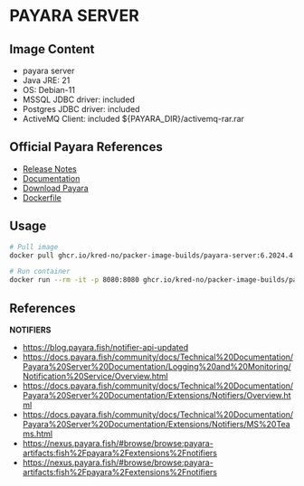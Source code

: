 # PAYARA SERVER

## Image Content

  * payara server
  * Java JRE: 21
  * OS: Debian-11
  * MSSQL JDBC driver: included
  * Postgres JDBC driver: included
  * ActiveMQ Client: included ${PAYARA_DIR}/activemq-rar.rar

## Official Payara References

  * [Release Notes](https://docs.payara.fish/community/docs/Release%20Notes/Overview.html)
  * [Documentation](https://docs.payara.fish/community/docs/Overview.html)
  * [Download Payara](https://www.payara.fish/downloads/payara-platform-community-edition/)
  * [Dockerfile](https://raw.githubusercontent.com/payara/Payara/0063b41409aa4d1bd0e3c7e5e3e5f8643e634faf/appserver/extras/docker-images/server-full/src/main/docker/Dockerfile)

## Usage

```bash
# Pull image
docker pull ghcr.io/kred-no/packer-image-builds/payara-server:6.2024.4

# Run container
docker run --rm -it -p 8080:8080 ghcr.io/kred-no/packer-image-builds/payara-server:6.2024.4
```

## References

**NOTIFIERS**
  * https://blog.payara.fish/notifier-api-updated
  * https://docs.payara.fish/community/docs/Technical%20Documentation/Payara%20Server%20Documentation/Logging%20and%20Monitoring/Notification%20Service/Overview.html
  * https://docs.payara.fish/community/docs/Technical%20Documentation/Payara%20Server%20Documentation/Extensions/Notifiers/Overview.html
  * https://docs.payara.fish/community/docs/Technical%20Documentation/Payara%20Server%20Documentation/Extensions/Notifiers/MS%20Teams.html
  * https://nexus.payara.fish/#browse/browse:payara-artifacts:fish%2Fpayara%2Fextensions%2Fnotifiers
  * https://nexus.payara.fish/#browse/browse:payara-artifacts:fish%2Fpayara%2Fextensions%2Fnotifiers
